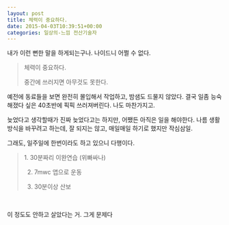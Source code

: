 ```yaml
---
layout: post
title: 체력이 중요하다.
date: 2015-04-03T10:39:51+00:00
categories: 일상의-느낌 전산기술자
---
```

내가 이런 뻔한 말을 하게되는구나. 나이드니 어쩔 수 없다.
<blockquote>체력이 중요하다.

중간에 쓰러지면 아무것도 못한다.</blockquote>
예전에 동료들을 보면 완전히 몰입해서 작업하고, 밤샘도 드물지 않았다. 결국 일좀 능숙해졌다 싶은 40초반에 픽픽 쓰러져버린다. 나도 마찬가지고.

늦었다고 생각할때가 진짜 늦었다고는 하지만, 어쨌든 아직은 일을 해야한다. 나름 생활방식을 바꾸려고 하는데, 잘 되지는 않고, 매일매일 하기로 했지만 작심삼일.

그래도, 일주일에 한번이라도 하고 있으니 다행이다.
<blockquote>1. 30분짜리 이완연습 (위빠싸나)

2. 7mwc 앱으로 운동

3. 30분이상 산보</blockquote>
&nbsp;

이 정도도 안하고 살았다는 거. 그게 문제다
